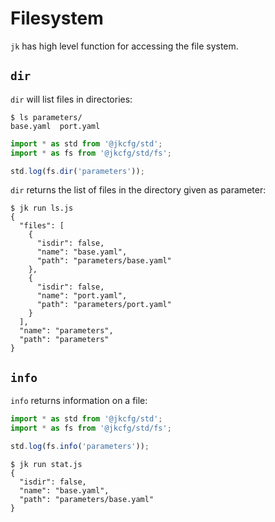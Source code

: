 # Filesystem

`jk` has high level function for accessing the file system.

## `dir`

`dir` will list files in directories:

```console
$ ls parameters/
base.yaml  port.yaml
```

```js
import * as std from '@jkcfg/std';
import * as fs from '@jkcfg/std/fs';

std.log(fs.dir('parameters'));
```

`dir` returns the list of files in the directory given as parameter:

```console
$ jk run ls.js
{
  "files": [
    {
      "isdir": false,
      "name": "base.yaml",
      "path": "parameters/base.yaml"
    },
    {
      "isdir": false,
      "name": "port.yaml",
      "path": "parameters/port.yaml"
    }
  ],
  "name": "parameters",
  "path": "parameters"
}
```

## `info`

`info` returns information on a file:

```js
import * as std from '@jkcfg/std';
import * as fs from '@jkcfg/std/fs';

std.log(fs.info('parameters'));
```

```console
$ jk run stat.js
{
  "isdir": false,
  "name": "base.yaml",
  "path": "parameters/base.yaml"
}
```
